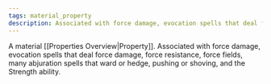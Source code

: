 ```yaml
---
tags: material_property
description: Associated with force damage, evocation spells that deal force damage, force resistance, force fields, many abjuration spells that ward or hedge, pushing or shoving, and the Strength ability.
---
```

A material [[Properties Overview|Property]]. Associated with force damage, evocation spells that deal force damage, force resistance, force fields, many abjuration spells that ward or hedge, pushing or shoving, and the Strength ability.